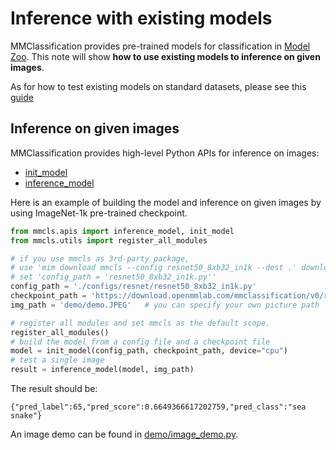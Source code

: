 # Inference with existing models

MMClassification provides pre-trained models for classification in [Model Zoo](../model_zoo.md).
This note will show **how to use existing models to inference on given images**.

As for how to test existing models on standard datasets, please see this [guide](./train_test.md#Test)

## Inference on given images

MMClassification provides high-level Python APIs for inference on images:

- [init_model](https://mmclassification.readthedocs.io/en/1.x/api/generated/mmcls.apis.init_model.html#mmcls.apis.init_model)
- [inference_model](https://mmclassification.readthedocs.io/en/latest/api/generated/mmcls.apis.init_model.html#mmcls.apis.inference_model)

Here is an example of building the model and inference on given images by using ImageNet-1k pre-trained checkpoint.

```python
from mmcls.apis import inference_model, init_model
from mmcls.utils import register_all_modules

# if you use mmcls as 3rd-party package,
# use 'mim download mmcls --config resnet50_8xb32_in1k --dest .' download the config
# set 'config_path = 'resnet50_8xb32_in1k.py''
config_path = './configs/resnet/resnet50_8xb32_in1k.py'
checkpoint_path = 'https://download.openmmlab.com/mmclassification/v0/resnet/resnet50_8xb32_in1k_20210831-ea4938fc.pth' # can be a local path
img_path = 'demo/demo.JPEG'   # you can specify your own picture path

# register all modules and set mmcls as the default scope.
register_all_modules()
# build the model from a config file and a checkpoint file
model = init_model(config_path, checkpoint_path, device="cpu")
# test a single image
result = inference_model(model, img_path)
```

The result should be:

```text
{"pred_label":65,"pred_score":0.6649366617202759,"pred_class":"sea snake"}
```

An image demo can be found in [demo/image_demo.py](https://github.com/open-mmlab/mmclassification/blob/1.x/demo/image_demo.py).
